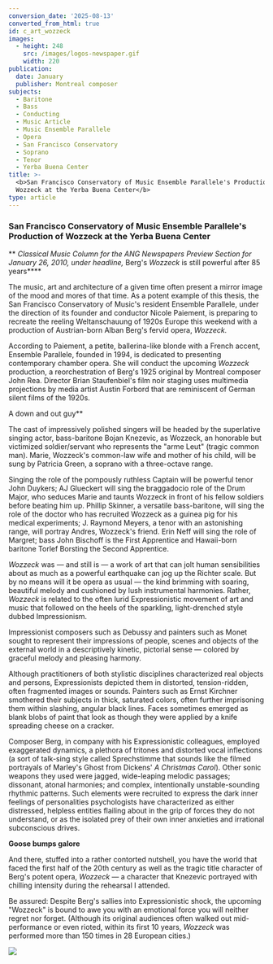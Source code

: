 ```yaml
---
conversion_date: '2025-08-13'
converted_from_html: true
id: c_art_wozzeck
images:
  - height: 248
    src: /images/logos-newspaper.gif
    width: 220
publication:
  date: January
  publisher: Montreal composer
subjects:
  - Baritone
  - Bass
  - Conducting
  - Music Article
  - Music Ensemble Parallele
  - Opera
  - San Francisco Conservatory
  - Soprano
  - Tenor
  - Yerba Buena Center
title: >-
  <b>San Francisco Conservatory of Music Ensemble Parallele's Production of
  Wozzeck at the Yerba Buena Center</b>
type: article
---
```


### **San Francisco Conservatory of Music Ensemble Parallele's Production of Wozzeck at the Yerba Buena Center**
**
*Classical Music Column for the ANG Newspapers Preview Section for January 26, 2010, under headline,* Berg's *Wozzeck* is still powerful after 85 years****

The music, art and architecture of a given time often present a mirror image of the mood and mores of that time. As a potent example of this thesis, the San Francisco Conservatory of Music's resident Ensemble Parallele, under the direction of its founder and conductor Nicole Paiement, is preparing to recreate the reeling Weltanschauung of 1920s Europe this weekend with a production of Austrian-born Alban Berg's fervid opera, *Wozzeck.*

According to Paiement, a petite, ballerina-like blonde with a French accent, Ensemble Parallele, founded in 1994, is dedicated to presenting contemporary chamber opera. She will conduct the upcoming *Wozzeck* production, a reorchestration of Berg's 1925 original by Montreal composer John Rea. Director Brian Staufenbiel's film noir staging uses multimedia projections by media artist Austin Forbord that are reminiscent of German silent films of the 1920s.

A down and out guy**

The cast of impressively polished singers will be headed by the superlative singing actor, bass-baritone Bojan Knezevic, as Wozzeck, an honorable but victimized soldier/servant who represents the "arme Leut" (tragic common man). Marie, Wozzeck's common-law wife and mother of his child, will be sung by Patricia Green, a soprano with a three-octave range.

Singing the role of the pompously ruthless Captain will be powerful tenor John Duykers; AJ Glueckert will
sing the braggadocio role of the Drum Major, who seduces Marie and taunts Wozzeck in front of his fellow soldiers before beating him up. Phillip Skinner, a versatile bass-baritone, will sing the role of the doctor who has recruited Wozzeck as a guinea pig for his medical experiments; J. Raymond Meyers, a tenor with an astonishing range, will portray Andres, Wozzeck's friend. Erin Neff will sing the role of Margret; bass John Bischoff is the First Apprentice and Hawaii-born baritone Torlef Borsting the Second Apprentice.

*Wozzeck* was — and still is — a work of art that can jolt human sensibilities about as much as a powerful earthquake can jog up the Richter scale. But by no means will it be opera as usual — the kind brimming with soaring, beautiful melody and cushioned by lush instrumental harmonies. Rather, *Wozzeck* is related to the often lurid Expressionistic movement of art and music that followed on the heels of the sparkling, light-drenched style dubbed Impressionism.

Impressionist composers such as Debussy and painters such as Monet sought to represent their impressions of people, scenes and objects of the external world in a descriptively kinetic, pictorial sense — colored by graceful melody and pleasing harmony.

Although practitioners of both stylistic disciplines characterized real objects and persons, Expressionists depicted them in distorted, tension-ridden, often fragmented images or sounds. Painters such as Ernst Kirchner smothered their subjects in thick, saturated colors, often further imprisoning them within slashing, angular black lines. Faces sometimes emerged as blank blobs of paint that look as though they were applied by a knife spreading cheese on a cracker.

Composer Berg, in company with his Expressionistic colleagues, employed exaggerated dynamics, a plethora of tritones and distorted vocal inflections (a sort of talk-sing style called Sprechstimme that sounds like the filmed portrayals of Marley's Ghost from Dickens' *A Christmas Carol*). Other sonic weapons they used were jagged, wide-leaping melodic passages; dissonant, atonal harmonies; and complex, intentionally unstable-sounding rhythmic patterns. Such elements were recruited to express the dark inner feelings of personalities psychologists have characterized as either distressed, helpless entities flailing about in the grip of forces they do not understand, or as the isolated prey of their own inner anxieties and irrational subconscious drives.

**Goose bumps galore**

And there, stuffed into a rather contorted nutshell, you have the world that faced the first half of the 20th century as well as the tragic title character of Berg's potent opera, *Wozzeck* — a character that Knezevic portrayed with chilling intensity during the rehearsal I attended.

Be assured: Despite Berg's sallies into Expressionistic shock, the upcoming "Wozzeck" is bound to awe you with an emotional force you will neither regret nor forget. (Although its original audiences often walked out mid-performance or even rioted, within its first 10 years, *Wozzeck* was performed more than 150 times in 28 European cities.)

![](/images/logos-newspaper.gif)

